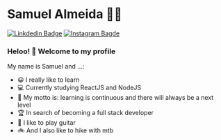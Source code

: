 

<!--
**samuelalmeida95/samuelalmeida95** is a ✨ _special_ ✨ repository because its `README.md` (this file) appears on your GitHub profile.

Here are some ideas to get you started:
### Hi there 👋
- 🔭 I’m currently working on ...
- 🌱 I’m currently learning ...
- 👯 I’m looking to collaborate on ...
- 🤔 I’m looking for help with ...
- 💬 Ask me about ...
- 📫 How to reach me: ...
- 😄 Pronouns: ...
- ⚡ Fun fact: ...
  -->

# Samuel Almeida :man_technologist:

[![Linkdedin Badge](https://img.shields.io/badge/LinkedIn-0077B5?style=for-the-badge&logo=linkedin&logoColor=white)](https://www.linkedin.com/in/samuel-almeida-36b0921b9/)
[![Instagram Bagde](https://img.shields.io/badge/Instagram-E4405F?style=for-the-badge&logo=instagram&logoColor=white)](https://www.instagram.com/_samuelalmeida_/)

### Heloo! 👋 Welcome to my profile

My name is Samuel and ...:

- 😀 I really like to learn 
- 💻 Currently studying ReactJS and NodeJS
- 🚀 My motto is: learning is continuous and there will always be a next level
- 🏆 In search of becoming a full stack developer
- 🎸 I like to play guitar
- 🚲 And I also like to hike with mtb
